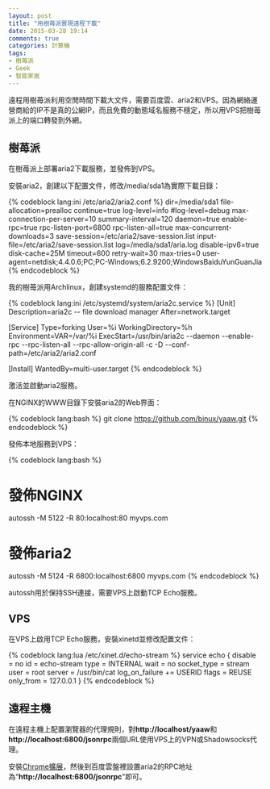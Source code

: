 ```yaml
---
layout: post
title: "用樹苺派實現遠程下載"
date: 2015-03-28 19:14
comments: true
categories: 計算機
tags:
- 樹苺派
- Geek
- 智能家居
---
```


遠程用樹苺派利用空閒時間下載大文件，需要百度雲、aria2和VPS。因為網絡運營商給的IP不是真的公網IP，而且免費的動態域名服務不穩定，所以用VPS把樹苺派上的端口轉發到外網。

## 樹苺派

在樹苺派上部署aria2下載服務，並發佈到VPS。

安裝aria2，創建以下配置文件，修改/media/sda1為實際下載目錄：

{% codeblock lang:ini /etc/aria2/aria2.conf %}
dir=/media/sda1
file-allocation=prealloc
continue=true
log-level=info
#log-level=debug
max-connection-per-server=10
summary-interval=120
daemon=true
enable-rpc=true
rpc-listen-port=6800
rpc-listen-all=true
max-concurrent-downloads=3
save-session=/etc/aria2/save-session.list
input-file=/etc/aria2/save-session.list
log=/media/sda1/aria.log
disable-ipv6=true
disk-cache=25M
timeout=600
retry-wait=30
max-tries=0
user-agent=netdisk;4.4.0.6;PC;PC-Windows;6.2.9200;WindowsBaiduYunGuanJia
{% endcodeblock %}

我的樹苺派用Archlinux，創建systemd的服務配置文件：

{% codeblock lang:ini /etc/systemd/system/aria2c.service %}
[Unit]
Description=aria2c -- file download manager
After=network.target
 
[Service]
Type=forking
User=%i
WorkingDirectory=%h
Environment=VAR=/var/%i
ExecStart=/usr/bin/aria2c --daemon --enable-rpc --rpc-listen-all --rpc-allow-origin-all -c -D --conf-path=/etc/aria2/aria2.conf
 
[Install]
WantedBy=multi-user.target
{% endcodeblock %}

激活並啟動aria2服務。

在NGINX的WWW目錄下安裝aria2的Web界面：

{% codeblock lang:bash %}
git clone https://github.com/binux/yaaw.git
{% endcodeblock %}

發佈本地服務到VPS：

{% codeblock lang:bash %}
# 發佈NGINX
autossh -M 5122 -R 80:localhost:80 myvps.com
 
# 發佈aria2
autossh -M 5124 -R 6800:localhost:6800 myvps.com
{% endcodeblock %}

autossh用於保持SSH連接，需要VPS上啟動TCP Echo服務。

## VPS

在VPS上啟用TCP Echo服務，安裝xinetd並修改配置文件：

{% codeblock lang:lua /etc/xinet.d/echo-stream %}
service echo
{
        disable         = no
        id              = echo-stream
        type            = INTERNAL
        wait            = no
        socket_type     = stream
        user                    = root
        server                  = /usr/bin/cat
        log_on_failure          += USERID
        flags                   = REUSE
        only_from               = 127.0.0.1
}
{% endcodeblock %}

## 遠程主機

在遠程主機上配置瀏覽器的代理規則，對**http://localhost/yaaw**和**http://localhost:6800/jsonrpc**兩個URL使用VPS上的VPN或Shadowsocks代理。

安裝[Chrome擴展](https://chrome.google.com/webstore/detail/baiduexporter/mjaenbjdjmgolhoafkohbhhbaiedbkno?utm_source=chrome-app-launcher-info-dialog)，然後到百度雲盤裡設置aria2的RPC地址為“**http://localhost:6800/jsonrpc**”即可。
